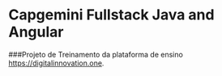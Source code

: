 # Capgemini Fullstack Java and Angular


###Projeto de Treinamento da plataforma de ensino https://digitalinnovation.one.

